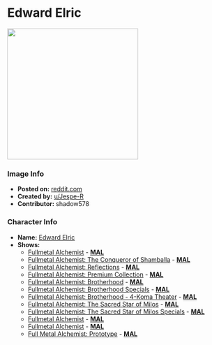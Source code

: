 # Edward Elric

<img src="https://raw.githubusercontent.com/shadow578/Project-Padoru/master/Padoru/U_Jespe-R/fullmetal-alchemist-edward-elric.png" height="300">

### Image Info
* **Posted on:**     [reddit.com](https://www.reddit.com/r/Padoru/comments/fua28k/daily_padoru_94_edward_elric_fullmetal_alchemist/)
* **Created by:**    [u/Jespe-R](https://github.com/shadow578/Project-Padoru/blob/master/table-of-contents/creators/uJespeR.md)
* **Contributor:**   shadow578

### Character Info
* **Name:**   [Edward Elric](https://myanimelist.net/character/11)
* **Shows:**
  * [Fullmetal Alchemist](https://github.com/shadow578/Project-Padoru/blob/master/table-of-contents/shows/FullmetalAlchemist.md) - [__MAL__](https://myanimelist.net/anime/121/Fullmetal_Alchemist)
  * [Fullmetal Alchemist: The Conqueror of Shamballa](https://github.com/shadow578/Project-Padoru/blob/master/table-of-contents/shows/FullmetalAlchemistTheConquerorofShamballa.md) - [__MAL__](https://myanimelist.net/anime/430/Fullmetal_Alchemist__The_Conqueror_of_Shamballa)
  * [Fullmetal Alchemist: Reflections](https://github.com/shadow578/Project-Padoru/blob/master/table-of-contents/shows/FullmetalAlchemistReflections.md) - [__MAL__](https://myanimelist.net/anime/664/Fullmetal_Alchemist__Reflections)
  * [Fullmetal Alchemist: Premium Collection](https://github.com/shadow578/Project-Padoru/blob/master/table-of-contents/shows/FullmetalAlchemistPremiumCollection.md) - [__MAL__](https://myanimelist.net/anime/908/Fullmetal_Alchemist__Premium_Collection)
  * [Fullmetal Alchemist: Brotherhood](https://github.com/shadow578/Project-Padoru/blob/master/table-of-contents/shows/FullmetalAlchemistBrotherhood.md) - [__MAL__](https://myanimelist.net/anime/5114/Fullmetal_Alchemist__Brotherhood)
  * [Fullmetal Alchemist: Brotherhood Specials](https://github.com/shadow578/Project-Padoru/blob/master/table-of-contents/shows/FullmetalAlchemistBrotherhoodSpecials.md) - [__MAL__](https://myanimelist.net/anime/6421/Fullmetal_Alchemist__Brotherhood_Specials)
  * [Fullmetal Alchemist: Brotherhood - 4-Koma Theater](https://github.com/shadow578/Project-Padoru/blob/master/table-of-contents/shows/FullmetalAlchemistBrotherhood4KomaTheater.md) - [__MAL__](https://myanimelist.net/anime/7902/Fullmetal_Alchemist__Brotherhood_-_4-Koma_Theater)
  * [Fullmetal Alchemist: The Sacred Star of Milos](https://github.com/shadow578/Project-Padoru/blob/master/table-of-contents/shows/FullmetalAlchemistTheSacredStarofMilos.md) - [__MAL__](https://myanimelist.net/anime/9135/Fullmetal_Alchemist__The_Sacred_Star_of_Milos)
  * [Fullmetal Alchemist: The Sacred Star of Milos Specials](https://github.com/shadow578/Project-Padoru/blob/master/table-of-contents/shows/FullmetalAlchemistTheSacredStarofMilosSpecials.md) - [__MAL__](https://myanimelist.net/anime/10842/Fullmetal_Alchemist__The_Sacred_Star_of_Milos_Specials)
  * [Fullmetal Alchemist](https://github.com/shadow578/Project-Padoru/blob/master/table-of-contents/shows/FullmetalAlchemist.md) - [__MAL__](https://myanimelist.net/manga/25/Fullmetal_Alchemist)
  * [Fullmetal Alchemist](https://github.com/shadow578/Project-Padoru/blob/master/table-of-contents/shows/FullmetalAlchemist.md) - [__MAL__](https://myanimelist.net/manga/4658/Fullmetal_Alchemist)
  * [Full Metal Alchemist: Prototype](https://github.com/shadow578/Project-Padoru/blob/master/table-of-contents/shows/FullMetalAlchemistPrototype.md) - [__MAL__](https://myanimelist.net/manga/32409/Full_Metal_Alchemist__Prototype)


